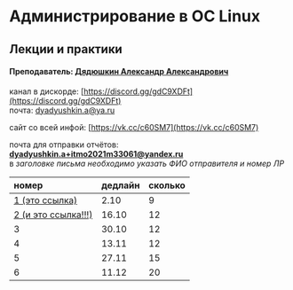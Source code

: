 # Администрирование в ОС Linux

## Лекции и практики

#### Преподаватель: [Дядюшкин Александр Александрович](https://isu.ifmo.ru/pls/apex/f?p=2143:3:105470750249972::NO::PID:184221)

канал в дискорде: [https://discord.gg/gdC9XDFt](https://discord.gg/gdC9XDFt)  
почта: [dyadyushkin.a@ya.ru](mailto:dyadyushkin.a@ya.ru)

сайт со всей инфой: [https://vk.cc/c60SM7](https://vk.cc/c60SM7)

почта для отправки отчётов: **dyadyushkin.a+itmo2021m33061@yandex.ru**  
в _заголовке письма необходимо указать ФИО отправителя и номер ЛР_

| номер | дедлайн | сколько |
| :--- | :--- | :--- |
| [1 \(это ссылка\)](https://drive.google.com/file/d/1tMSvDxnmtMwS3-LoD5CM8-CfyKM2Pjjn/view) | 2.10 | 9 |
| [2 \(и это ссылка!!!\)](https://drive.google.com/file/d/1zEE40d2gOJJgAQ4pxLQVBLtDU1t2DWC_/view) | 16.10 | 12 |
| 3 | 30.10 | 12 |
| 4 | 13.11 | 12 |
| 5 | 27.11 | 15 |
| 6 | 11.12 | 20 |



